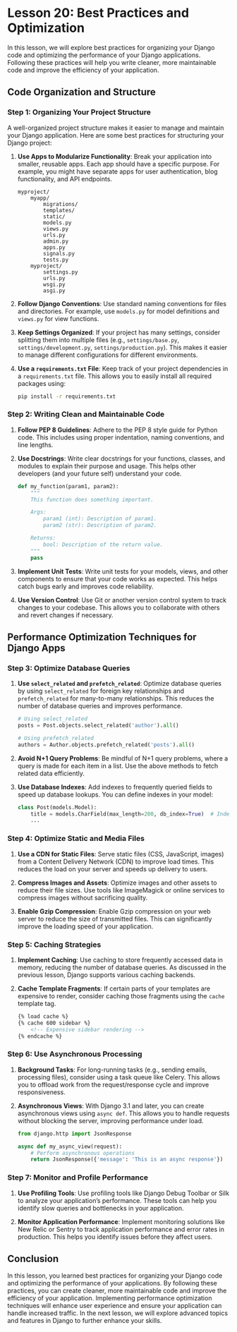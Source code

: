 # Lesson 20: Best Practices and Optimization

In this lesson, we will explore best practices for organizing your Django code and optimizing the performance of your Django applications. Following these practices will help you write cleaner, more maintainable code and improve the efficiency of your application.

## Code Organization and Structure

### Step 1: Organizing Your Project Structure

A well-organized project structure makes it easier to manage and maintain your Django application. Here are some best practices for structuring your Django project:

1. **Use Apps to Modularize Functionality**: Break your application into smaller, reusable apps. Each app should have a specific purpose. For example, you might have separate apps for user authentication, blog functionality, and API endpoints.

   ```
   myproject/
       myapp/
           migrations/
           templates/
           static/
           models.py
           views.py
           urls.py
           admin.py
           apps.py
           signals.py
           tests.py
       myproject/
           settings.py
           urls.py
           wsgi.py
           asgi.py
   ```

2. **Follow Django Conventions**: Use standard naming conventions for files and directories. For example, use `models.py` for model definitions and `views.py` for view functions.

3. **Keep Settings Organized**: If your project has many settings, consider splitting them into multiple files (e.g., `settings/base.py`, `settings/development.py`, `settings/production.py`). This makes it easier to manage different configurations for different environments.

4. **Use a `requirements.txt` File**: Keep track of your project dependencies in a `requirements.txt` file. This allows you to easily install all required packages using:

   ```bash
   pip install -r requirements.txt
   ```

### Step 2: Writing Clean and Maintainable Code

1. **Follow PEP 8 Guidelines**: Adhere to the PEP 8 style guide for Python code. This includes using proper indentation, naming conventions, and line lengths.

2. **Use Docstrings**: Write clear docstrings for your functions, classes, and modules to explain their purpose and usage. This helps other developers (and your future self) understand your code.

   ```python
   def my_function(param1, param2):
       """
       This function does something important.

       Args:
           param1 (int): Description of param1.
           param2 (str): Description of param2.

       Returns:
           bool: Description of the return value.
       """
       pass
   ```

3. **Implement Unit Tests**: Write unit tests for your models, views, and other components to ensure that your code works as expected. This helps catch bugs early and improves code reliability.

4. **Use Version Control**: Use Git or another version control system to track changes to your codebase. This allows you to collaborate with others and revert changes if necessary.

## Performance Optimization Techniques for Django Apps

### Step 3: Optimize Database Queries

1. **Use `select_related` and `prefetch_related`**: Optimize database queries by using `select_related` for foreign key relationships and `prefetch_related` for many-to-many relationships. This reduces the number of database queries and improves performance.

   ```python
   # Using select_related
   posts = Post.objects.select_related('author').all()

   # Using prefetch_related
   authors = Author.objects.prefetch_related('posts').all()
   ```

2. **Avoid N+1 Query Problems**: Be mindful of N+1 query problems, where a query is made for each item in a list. Use the above methods to fetch related data efficiently.

3. **Use Database Indexes**: Add indexes to frequently queried fields to speed up database lookups. You can define indexes in your model:

   ```python
   class Post(models.Model):
       title = models.CharField(max_length=200, db_index=True)  # Index on title
       ...
   ```

### Step 4: Optimize Static and Media Files

1. **Use a CDN for Static Files**: Serve static files (CSS, JavaScript, images) from a Content Delivery Network (CDN) to improve load times. This reduces the load on your server and speeds up delivery to users.

2. **Compress Images and Assets**: Optimize images and other assets to reduce their file sizes. Use tools like ImageMagick or online services to compress images without sacrificing quality.

3. **Enable Gzip Compression**: Enable Gzip compression on your web server to reduce the size of transmitted files. This can significantly improve the loading speed of your application.

### Step 5: Caching Strategies

1. **Implement Caching**: Use caching to store frequently accessed data in memory, reducing the number of database queries. As discussed in the previous lesson, Django supports various caching backends.

2. **Cache Template Fragments**: If certain parts of your templates are expensive to render, consider caching those fragments using the `cache` template tag.

   ```html
   {% load cache %}
   {% cache 600 sidebar %}
       <!-- Expensive sidebar rendering -->
   {% endcache %}
   ```

### Step 6: Use Asynchronous Processing

1. **Background Tasks**: For long-running tasks (e.g., sending emails, processing files), consider using a task queue like Celery. This allows you to offload work from the request/response cycle and improve responsiveness.

2. **Asynchronous Views**: With Django 3.1 and later, you can create asynchronous views using `async def`. This allows you to handle requests without blocking the server, improving performance under load.

   ```python
   from django.http import JsonResponse

   async def my_async_view(request):
       # Perform asynchronous operations
       return JsonResponse({'message': 'This is an async response'})
   ```

### Step 7: Monitor and Profile Performance

1. **Use Profiling Tools**: Use profiling tools like Django Debug Toolbar or Silk to analyze your application’s performance. These tools can help you identify slow queries and bottlenecks in your application.

2. **Monitor Application Performance**: Implement monitoring solutions like New Relic or Sentry to track application performance and error rates in production. This helps you identify issues before they affect users.

## Conclusion

In this lesson, you learned best practices for organizing your Django code and optimizing the performance of your applications. By following these practices, you can create cleaner, more maintainable code and improve the efficiency of your application. Implementing performance optimization techniques will enhance user experience and ensure your application can handle increased traffic. In the next lesson, we will explore advanced topics and features in Django to further enhance your skills.